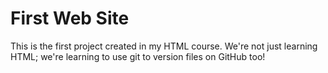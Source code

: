 # First Web Site
This is the first project created in my HTML course.  We're not just learning HTML; we're learning to use git to version files on GitHub too!